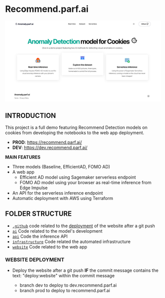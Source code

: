 # Recommend.parf.ai

![](website/src/assets/images/default.png)

## INTRODUCTION

This project is a full demo featuring Recommend Detection models on cookies from developing the notebooks to the web app deployment.

- **PROD**: https://recommend.parf.ai/
- **DEV**: https://dev.recommend.parf.ai/

**MAIN FEATURES**

- Three models (Baseline, EfficientAD, FOMO AD)
- A web app
    - Efficient AD model using Sagemaker serverless endpoint
    - FOMO AD model using your browser as real-time inference from Edge Impulse
- An API for the serverless inference endpoint
- Automatic deployment with AWS using Terraform

## FOLDER STRUCTURE

- [`.github`](.github/) code related to the [deployment](#website-deployment) of the website after a git push
- [`ai`](ai/) Code related to the model's development
- [`api`](api/) Code the inference API
- [`infrastructure`](infrastructure/) Code related the automated infrastructure
- [`website`](website/) Code related to the web app

### WEBSITE DEPLOYMENT

- Deploy the website after a git push **IF** the commit message contains the text: "deploy:website" within the commit message

    - branch dev to deploy to dev.recommend.parf.ai
    - branch prod to deploy to recommend.parf.ai